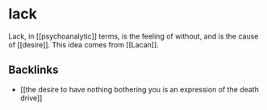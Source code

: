 # lack

Lack, in [[psychoanalytic]] terms, is the feeling of without, and is the cause of [[desire]]. This idea comes from [[Lacan]].


## Backlinks

-   [[the desire to have nothing bothering you is an expression of the death drive]]

